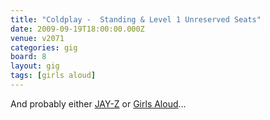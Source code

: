 ```yaml
---
title: "Coldplay -  Standing & Level 1 Unreserved Seats"
date: 2009-09-19T18:00:00.000Z
venue: v2071
categories: gig
board: 8
layout: gig
tags: [girls aloud]
---
```

And probably either <a href="/wiki/jay-z">JAY-Z</a> or <a href="/wiki/girls+aloud">Girls Aloud</a>...
